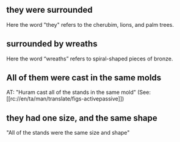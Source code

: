 ## they were surrounded ##

Here the word "they" refers to the cherubim, lions, and palm trees.

## surrounded by wreaths ##

Here the word “wreaths” refers to spiral-shaped pieces of bronze.

## All of them were cast in the same molds ##

AT: "Huram cast all of the stands in the same mold" (See: [[rc://en/ta/man/translate/figs-activepassive]])

## they had one size, and the same shape ##

"All of the stands were the same size and shape"